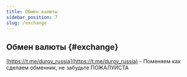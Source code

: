 ```yaml
---
title: Обмен валюты
sidebar_position: 7
slug: /exchange
---
```



## Обмен валюты {#exchange}

[https://t.me/durov_russia](https://t.me/durov_russia) - Поменяем как сделаем обменник, не забудьте ПОЖАЛУЙСТА